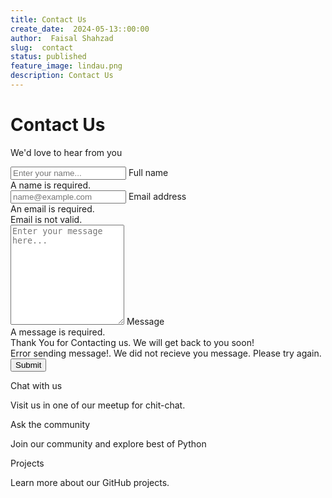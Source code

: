 ```yaml
---
title: Contact Us
create_date:  2024-05-13::00:00
author:  Faisal Shahzad
slug:  contact
status: published
feature_image: lindau.png
description: Contact Us
---
```

<!-- Contact form-->
<div class="text-left mb-5">
    <h1 class="fw-bolder">Contact Us</h1>
    <p class="lead fw-normal text-muted mb-0">We'd love to hear from you</p>
</div>
<div class="row">
    <div class="col-lg-6">
        <form name="contact" method="POST" data-netlify="true">
            <!-- Name input-->
            <div class="form-floating mb-3">
                <input class="form-control" id="name" name="name" type="text" placeholder="Enter your name..."
                    data-sb-validations="required" />
                <label for="name">Full name</label>
                <div class="invalid-feedback" data-sb-feedback="name:required">A name is required.
                </div>
            </div>
            <!-- Email address input-->
            <div class="form-floating mb-3">
                <input class="form-control" id="email" name="email" type="email" placeholder="name@example.com"
                    data-sb-validations="required,email" />
                <label for="email">Email address</label>
                <div class="invalid-feedback" data-sb-feedback="email:required">An email is
                    required.</div>
                <div class="invalid-feedback" data-sb-feedback="email:email">Email is not valid.
                </div>
            </div>
            <!-- Message input-->
            <div class="form-floating mb-3">
                <textarea class="form-control" id="message" name="message" type="text"
                    placeholder="Enter your message here..." style="height: 10rem"
                    data-sb-validations="required"></textarea>
                <label for="message">Message</label>
                <div class="invalid-feedback" data-sb-feedback="message:required">A message is
                    required.
                </div>
            </div>
            <!-- Submit success message-->
            <div class="d-none" id="submitSuccessMessage">
                <div class="text-center mb-3">
                    <div class="fw-bolder">Thank You for Contacting us. We will get back to you soon!</div>
                </div>
            </div>
            <!-- Submit error message-->
            <div class="d-none" id="submitErrorMessage">
                <div class="text-center text-danger mb-3">Error sending message!. We did not recieve you message. Please try again.</div>
            </div>
            <!-- Submit Button-->
            <div class="d-grid"><button class="btn btn-primary btn-lg mb-5" id="submitButton"
                    type="submit">Submit</button>
            </div>
        </form>
    </div>
    <div class="col-lg-2">
    </div>
    <div class="col-lg-4">
        <!-- Contact cards-->
        <div class="gx-5">
            <div class="col">
                <div class="feature bg-primary bg-gradient text-white rounded-3 mb-3"><i class="bi bi-chat-dots"></i>
                </div>
                <div class="h5 mb-2">Chat with us</div>
                <p class="text-muted mb-4">Visit us in one of our meetup for chit-chat.</p>
            </div>
            <div class="col">
                <div class="feature bg-primary bg-gradient text-white rounded-3 mb-3"><i class="bi bi-people"></i></div>
                <div class="h5">Ask the community</div>
                <p class="text-muted mb-4">Join our community and explore best of Python</p>
            </div>
            <div class="col">
                <div class="feature bg-primary bg-gradient text-white rounded-3 mb-3"><i class="bi bi-question-circle"></i>
                </div>
                <div class="h5">Projects</div>
                <p class="text-muted mb-4">Learn more about our GitHub projects.
                </p>
            </div>
        </div>
    </div>
</div>